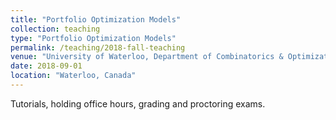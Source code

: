 ```yaml
---
title: "Portfolio Optimization Models"
collection: teaching
type: "Portfolio Optimization Models"
permalink: /teaching/2018-fall-teaching
venue: "University of Waterloo, Department of Combinatorics & Optimization"
date: 2018-09-01
location: "Waterloo, Canada"
---
```


Tutorials, holding office hours, grading and proctoring exams.
